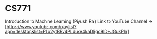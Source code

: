 # CS771
Introduction to Machine Learning (Piyush Rai)
Link to YouTube Channel -> [https://www.youtube.com/playlist?app=desktop&list=PLo2ytBRv4PLduxe4kaDRgc9lDHJGukPhr]
